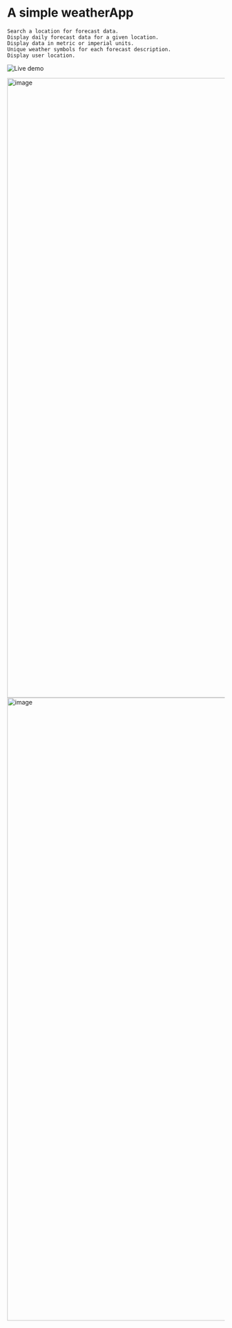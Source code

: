# A simple weatherApp

    Search a location for forecast data.
    Display daily forecast data for a given location.
    Display data in metric or imperial units.
    Unique weather symbols for each forecast description.
    Display user location.
    
 ![Live demo](https://user-images.githubusercontent.com/44289523/220591060-d05db4d2-6097-4dd7-921e-c8c93d6b5f8e.png)

    
    
  <img width="1431" alt="image" src="https://user-images.githubusercontent.com/44289523/220591060-d05db4d2-6097-4dd7-921e-c8c93d6b5f8e.png">
  
  <img width="1439" alt="image" src="https://user-images.githubusercontent.com/44289523/220592066-2d92a60d-3f09-463e-b77b-536d47e716ae.png">
  






